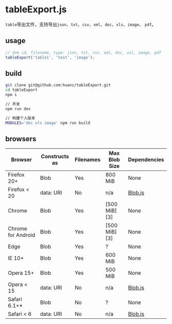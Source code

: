 # tableExport.js

`table`导出文件，支持导出`json`、`txt`、`csv`、`xml`、`doc`、`xls`、`image`、 `pdf`。

## usage

```javascript
// dom id, filename, type: json, txt, csv, xml, doc, xsl, image, pdf
tableExport('table1', 'test', 'image');
```

## build

```bash
git clone git@github.com:huanz/tableExport.git
cd tableExport
npm i

// 开发
npm run dev

// 构建个人版本
MODULES='doc xls image' npm run build
```

## browsers

| Browser        | Constructs as | Filenames    | Max Blob Size | Dependencies |
| -------------- | ------------- | ------------ | ------------- | ------------ |
| Firefox 20+    | Blob          | Yes          | 800 MiB       | None         |
| Firefox < 20   | data: URI     | No           | n/a           | [Blob.js](https://github.com/eligrey/Blob.js) |
| Chrome         | Blob          | Yes          | [500 MiB][3]  | None         |
| Chrome for Android | Blob      | Yes          | [500 MiB][3]  | None         |
| Edge           | Blob          | Yes          | ?             | None         |
| IE 10+         | Blob          | Yes          | 600 MiB       | None         |
| Opera 15+      | Blob          | Yes          | 500 MiB       | None         |
| Opera < 15     | data: URI     | No           | n/a           | [Blob.js](https://github.com/eligrey/Blob.js) |
| Safari 6.1+*   | Blob          | No           | ?             | None         |
| Safari < 6     | data: URI     | No           | n/a           | [Blob.js](https://github.com/eligrey/Blob.js) |

